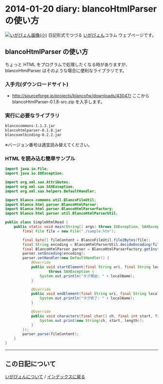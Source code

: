 2014-01-20 diary: blancoHtmlParser の使い方
=====================================================================================================
[![いがぴょん画像(小)](https://igapyon.github.io/diary/images/iga200306s.jpg "いがぴょん")](https://igapyon.github.io/diary/memo/memoigapyon.html) 日記形式でつづる [いがぴょん](https://igapyon.github.io/diary/memo/memoigapyon.html)コラム ウェブページです。

## blancoHtmlParser の使い方

ちょっと HTML をプログラムで処理したくなる時がありますが、blancoHtmlParser はそのような場合に便利なライブラリです。

### 入手元(ダウンロードサイト)


* http://sourceforge.jp/projects/blancofw/downloads/43047/
ここから blancoHtmlParser-0.1.8-src.zip を入手します。


### 実行に必要なライブラリ


```sh
blancocommons-1.1.3.jar
blancohtmlparser-0.1.8.jar
blancoxmlbinding-0.2.2.jar
```

※バージョン番号は適宜読み替えてください。


### HTML を読み込む簡単サンプル


```java
import java.io.File;
import java.io.IOException;

import org.xml.sax.Attributes;
import org.xml.sax.SAXException;
import org.xml.sax.helpers.DefaultHandler;

import blanco.commons.util.BlancoFileUtil;
import blanco.html.parser.BlancoHtmlParser;
import blanco.html.parser.BlancoHtmlParserFactory;
import blanco.html.parser.util.BlancoHtmlParserUtil;

public class SimpleHtmlRead {
    public static void main(String[] args) throws IOException, SAXException {
        final File file = new File("./sample.htm");

        final byte[] fileContent = BlancoFileUtil.file2Bytes(file);
        final String encoding = BlancoHtmlParserUtil.decideEncoding(fileContent);
        final BlancoHtmlParser parser = BlancoHtmlParserFactory.getInstance();
        parser.setEncoding(encoding);
        parser.setHandler(new DefaultHandler() {
            @Override
            public void startElement(final String uri, final String localName, final String name, final Attributes atts)
                    throws SAXException {
                System.out.println("タグ開始: " + localName);
            }

            @Override
            public void endElement(final String uri, final String localName, final String name) throws SAXException {
                System.out.println("タグ終了: " + localName);
            }

            @Override
            public void characters(final char[] ch, final int start, final int length) throws SAXException {
                System.out.print(new String(ch, start, length));
            }
        });
        parser.parse(fileContent);
    }
}
```




----------------------------------------------------------------------------------------------------

## この日記について
[いがぴょんについて](http://www.igapyon.jp/igapyon/diary/memo/memoigapyon.html) / [インデックスに戻る](https://igapyon.github.io/diary/idxall.html)
